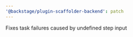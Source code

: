 ```yaml
---
'@backstage/plugin-scaffolder-backend': patch
---
```


Fixes task failures caused by undefined step input
